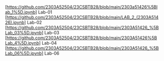[https://github.com/2303A52504/23CSBTB28/blob/main/2303a51426%5Blab_1%5D.ipynb] Lab-01
[https://github.com/2303A52504/23CSBTB28/blob/main/LAB_2_(2303A51426).ipynb] Lab-02
[https://github.com/2303A52504/23CSBTB28/blob/main/2303A51426_%5BLab_03%5D.ipynb] Lab-03
[https://github.com/2303A52504/23CSBTB28/blob/main/2303A51426%5BLab_4%5D.ipynb] Lab-04
[https://github.com/2303A52504/23CSBTB28/blob/main/2303A51426_%5BLab_06%5D.ipynb] Lab-06
